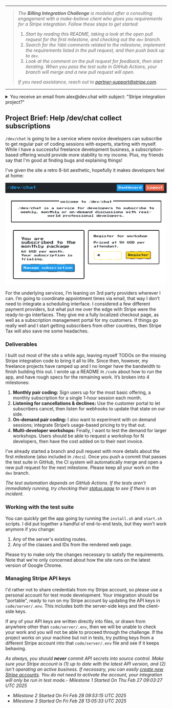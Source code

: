 _____
>_The **Billing Integration Challenge** is modeled after a consulting engagement with a make-believe client who gives you requirements for a Stripe integration.  Follow these steps to get started:_
> 1. _Start by reading this README, taking a look at the open pull request for the first milestone, and checking out the `dev` branch._
> 2. _Search for the `TODO` comments related to the milestone, implement the requirements listed in the pull request, and then push back up to `dev`._
> 3. _Look at the comment on the pull request for feedback, then start iterating. When you pass the test suite in GitHub Actions, your branch will merge and a new pull request will open._
>
> _If you need assistance, reach out to partner-support@stripe.com._
___

<details> 
  <summary>You receive an email from alex@dev.chat with subject: "Stripe integration project?" </summary>
  
  <br />
  
  Hello!  

  I'm a freelance programmer with a number of contracts going right now, but some friends of mine recently told me that I'm good at explaining things and should consider teaching. I started building out a service for subscribing to pair coding sessions with me, but other projects ramped up and I wasn't able to finish the Stripe integration. 
  
  If you're available, then please see the attached project brief for more info about my planned implementation.

  Thanks,

  Alex


</details>

## Project Brief: Help /dev/chat collect subscriptions

`/dev/chat` is going to be a service where novice developers can subscribe to get regular pair of coding sessions with experts, starting with myself. While I have a successful freelance development business, a subscription-based offering would provide more stability to my income.  Plus, my friends say that I'm good at finding bugs and explaining things!   

I've given the site a retro 8-bit aesthetic, hopefully it makes developers feel at home:

![](./docs/img/dev-chat-homepage.png)

For the underlying services, I’m leaning on 3rd party providers wherever I can.  I’m going to coordinate appointment times via email, that way I don’t need to integrate a scheduling interface.  I considered a few different payment providers, but what put me over the edge with Stripe were the ready-to-go interfaces.  They give me a fully localized checkout page, as well as a subscription management portal for my customers.  If things go really well and I start getting subscribers from other countries, then Stripe Tax will also save me some headaches.

### Deliverables

I built out most of the site a while ago, leaving myself TODOs on the missing Stripe integration code to bring it all to life.  Since then, however, my freelance projects have ramped up and I no longer have the bandwidth to finish building this out.  I wrote up a README in `/code` about how to run the app, and have rough specs for the remaining work.  It’s broken into 4 milestones:

1. **Monthly pair coding:** Sign users up for the most basic offering, a monthly subscription for a single 1-hour session each month.
2. **Listening for cancellations & declines:** Use the customer portal to let subscribers cancel, then listen for webhooks to update that state on our side.
3. **On-demand pair coding:** I also want to experiment with on demand sessions; integrate Stripe’s usage-based pricing to try that out.
4. **Multi-developer workshops:** Finally, I want to test the demand for larger workshops. Users should be able to request a workshop for N developers, then have the cost added on to their next invoice.

I’ve already started a branch and pull request with more details about the first milestone (also included in `/docs`). Once you push a commit that passes the test suite in GitHub, the CI system will automatically merge and open a new pull request for the next milestone.  Please keep all your work on the `dev` branch.

_The test automation depends on GitHub Actions.  If the tests aren't immediately running, try checking their [status page](https://www.githubstatus.com/) to see if there is an incident._

### Working with the test suite

You can quickly get the app going by running the `install.sh` and `start.sh` scripts.  I did put together a handful of end-to-end tests, but they won't work anymore if you change:

1. Any of the server's existing routes.
2. Any of the classes and IDs from the rendered web page.

Please try to make only the changes necessary to satisfy the requirements.  Note that we're only concerned about how the site runs on the latest version of Google Chrome.  

### Managing Stripe API keys

I'd rather not to share credentials from my Stripe account, so please use a personal account for test mode development.  Your integration should be "portable", ready to run on my Stripe account by updating the API keys in `code/server/.env`.  This includes both the server-side keys and the client-side keys.  

If any of your API keys are written directly into files, or drawn from anywhere other than `code/server/.env`, then we will be unable to check your work and you will not be able to proceed through the challenge.  If the project works on your machine but not in tests, try putting keys from a different Stripe account into that `code/server/.env` file and see if it keeps behaving.

_As always, you should **never** commit API secrets into source control. Make sure your Stripe account is (1) up to date with the latest API version, and (2) isn't operating an active business.  If necessary, you can easily [create new Stripe accounts](https://stripe.com/docs/multiple-accounts).  You do not need to activate the account, your integration will only be run in test mode._- _Milestone 1 Started On Thu Feb 27 09:03:27 UTC 2025_
- _Milestone 2 Started On Fri Feb 28 09:53:15 UTC 2025_ 
- _Milestone 3 Started On Fri Feb 28 13:05:33 UTC 2025_ 